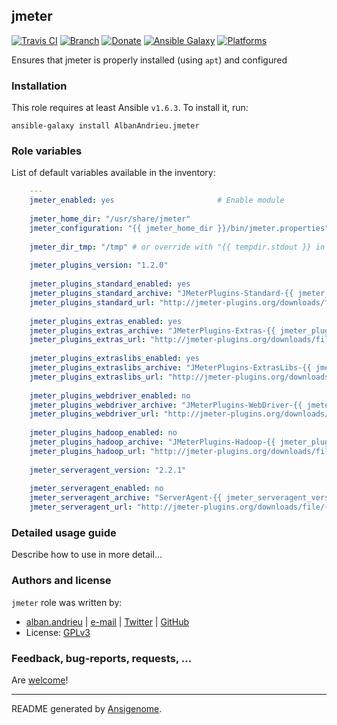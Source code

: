 ## jmeter

[![Travis CI](http://img.shields.io/travis/AlbanAndrieu/ansible-jmeter.svg?style=flat)](http://travis-ci.org/AlbanAndrieu/ansible-jmeter) [![Branch](http://img.shields.io/github/tag/AlbanAndrieu/ansible-jmeter.svg?style=flat-square)](https://github.com/AlbanAndrieu/ansible-jmeter/tree/master) [![Donate](https://img.shields.io/gratipay/AlbanAndrieu.svg?style=flat)](https://www.gratipay.com/AlbanAndrieu)  [![Ansible Galaxy](http://img.shields.io/badge/galaxy-AlbanAndrieu.jmeter-blue.svg?style=flat)](https://galaxy.ansible.com/list#/roles/1997) [![Platforms](http://img.shields.io/badge/platforms-ubuntu-lightgrey.svg?style=flat)](#)

Ensures that jmeter is properly installed (using `apt`) and configured

### Installation

This role requires at least Ansible `v1.6.3`. To install it, run:

    ansible-galaxy install AlbanAndrieu.jmeter



### Role variables

List of default variables available in the inventory:

```yaml
    ---
    jmeter_enabled: yes                       # Enable module
    
    jmeter_home_dir: "/usr/share/jmeter"
    jmeter_configuration: "{{ jmeter_home_dir }}/bin/jmeter.properties"
    
    jmeter_dir_tmp: "/tmp" # or override with "{{ tempdir.stdout }} in order to have be sure to download the file"
    
    jmeter_plugins_version: "1.2.0"
    
    jmeter_plugins_standard_enabled: yes
    jmeter_plugins_standard_archive: "JMeterPlugins-Standard-{{ jmeter_plugins_version }}.zip"
    jmeter_plugins_standard_url: "http://jmeter-plugins.org/downloads/file/{{ jmeter_plugins_standard_archive }}"
    
    jmeter_plugins_extras_enabled: yes
    jmeter_plugins_extras_archive: "JMeterPlugins-Extras-{{ jmeter_plugins_version }}.zip"
    jmeter_plugins_extras_url: "http://jmeter-plugins.org/downloads/file/{{ jmeter_plugins_extras_archive }}"
    
    jmeter_plugins_extraslibs_enabled: yes
    jmeter_plugins_extraslibs_archive: "JMeterPlugins-ExtrasLibs-{{ jmeter_plugins_version }}.zip"
    jmeter_plugins_extraslibs_url: "http://jmeter-plugins.org/downloads/file/{{ jmeter_plugins_extraslibs_archive }}"
    
    jmeter_plugins_webdriver_enabled: no
    jmeter_plugins_webdriver_archive: "JMeterPlugins-WebDriver-{{ jmeter_plugins_version }}.zip"
    jmeter_plugins_webdriver_url: "http://jmeter-plugins.org/downloads/file/{{ jmeter_plugins_webdriver_archive }}"
    
    jmeter_plugins_hadoop_enabled: no
    jmeter_plugins_hadoop_archive: "JMeterPlugins-Hadoop-{{ jmeter_plugins_version }}.zip"
    jmeter_plugins_hadoop_url: "http://jmeter-plugins.org/downloads/file/{{ jmeter_plugins_hadoop_archive }}"
    
    jmeter_serveragent_version: "2.2.1"
    
    jmeter_serveragent_enabled: no
    jmeter_serveragent_archive: "ServerAgent-{{ jmeter_serveragent_version }}.zip"
    jmeter_serveragent_url: "http://jmeter-plugins.org/downloads/file/{{ jmeter_serveragent_archive }}"
```


### Detailed usage guide

Describe how to use in more detail...


### Authors and license

`jmeter` role was written by:
- [alban.andrieu](fr.linkedin.com/in/nabla/) | [e-mail](mailto:alban.andrieu@free.fr) | [Twitter](https://twitter.com/AlbanAndrieu) | [GitHub](https://github.com/AlbanAndrieu)
- License: [GPLv3](https://tldrlegal.com/license/gnu-general-public-license-v3-%28gpl-3%29)

### Feedback, bug-reports, requests, ...

Are [welcome](https://github.com/AlbanAndrieu/ansible-jmeter/issues>)!

***

README generated by [Ansigenome](https://github.com/nickjj/ansigenome/).
